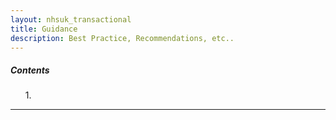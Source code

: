 ```yaml
---
layout: nhsuk_transactional
title: Guidance
description: Best Practice, Recommendations, etc..
---
```


<div class="card" style="width: 18rem;">
   <div class="card-body">
      <h5 class="card-title">Contents</h5>
      <ol>
      1. 
      </ol>
   </div>
</div>


<hr>